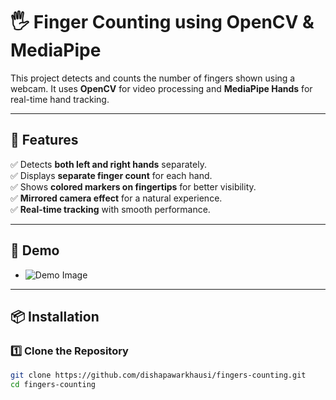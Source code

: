 # 🖐️ Finger Counting using OpenCV & MediaPipe

This project detects and counts the number of fingers shown using a webcam. It uses **OpenCV** for video processing and **MediaPipe Hands** for real-time hand tracking.

---

## 🚀 Features  
✅ Detects **both left and right hands** separately.  
✅ Displays **separate finger count** for each hand.  
✅ Shows **colored markers on fingertips** for better visibility.  
✅ **Mirrored camera effect** for a natural experience.  
✅ **Real-time tracking** with smooth performance.  

---

## 📸 Demo  
* ![Demo Image](demo.png)

---

## 📦 Installation  

### 1️⃣ Clone the Repository  
```bash
git clone https://github.com/dishapawarkhausi/fingers-counting.git
cd fingers-counting
